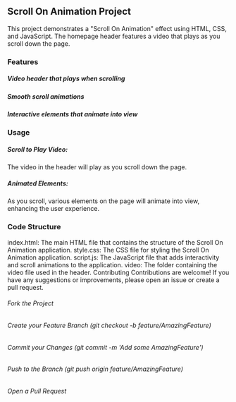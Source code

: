 ## Scroll On Animation Project
This project demonstrates a "Scroll On Animation" effect using HTML, CSS, and JavaScript. The homepage header features a video that plays as you scroll down the page.

### Features
##### Video header that plays when scrolling
##### Smooth scroll animations
##### Interactive elements that animate into view

### Usage
##### Scroll to Play Video:
The video in the header will play as you scroll down the page.

##### Animated Elements:
As you scroll, various elements on the page will animate into view, enhancing the user experience.

### Code Structure
index.html: The main HTML file that contains the structure of the Scroll On Animation application.
style.css: The CSS file for styling the Scroll On Animation application.
script.js: The JavaScript file that adds interactivity and scroll animations to the application.
video: The folder containing the video file used in the header.
Contributing
Contributions are welcome! If you have any suggestions or improvements, please open an issue or create a pull request.

###### Fork the Project
###### Create your Feature Branch (git checkout -b feature/AmazingFeature)
###### Commit your Changes (git commit -m 'Add some AmazingFeature')
###### Push to the Branch (git push origin feature/AmazingFeature)
###### Open a Pull Request
